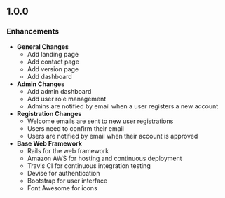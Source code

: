 ## 1.0.0

### Enhancements
- **General Changes**
  - Add landing page
  - Add contact page
  - Add version page
  - Add dashboard
- **Admin Changes**
  - Add admin dashboard
  - Add user role management
  - Admins are notified by email when a user registers a new account
- **Registration Changes**
  - Welcome emails are sent to new user registrations
  - Users need to confirm their email
  - Users are notified by email when their account is approved
- **Base Web Framework**
  - Rails for the web framework
  - Amazon AWS for hosting and continuous deployment
  - Travis CI for continuous integration testing
  - Devise for authentication
  - Bootstrap for user interface
  - Font Awesome for icons
